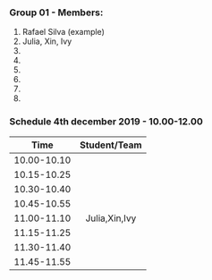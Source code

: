 ### Group 01 - Members:
1.  Rafael Silva (example)
2. Julia, Xin, Ivy
3. 
4. 
5. 
6. 
7. 
8. 

### Schedule 4th december 2019 - 10.00-12.00

| Time        |  Student/Team | 
|-------------|:-------------:|
| 10.00-10.10 |               |
| 10.15-10.25 |               |
| 10.30-10.40 |               |
| 10.45-10.55 |               |
| 11.00-11.10 | Julia,Xin,Ivy |
| 11.15-11.25 |               |
| 11.30-11.40 |               |
| 11.45-11.55 |               |
